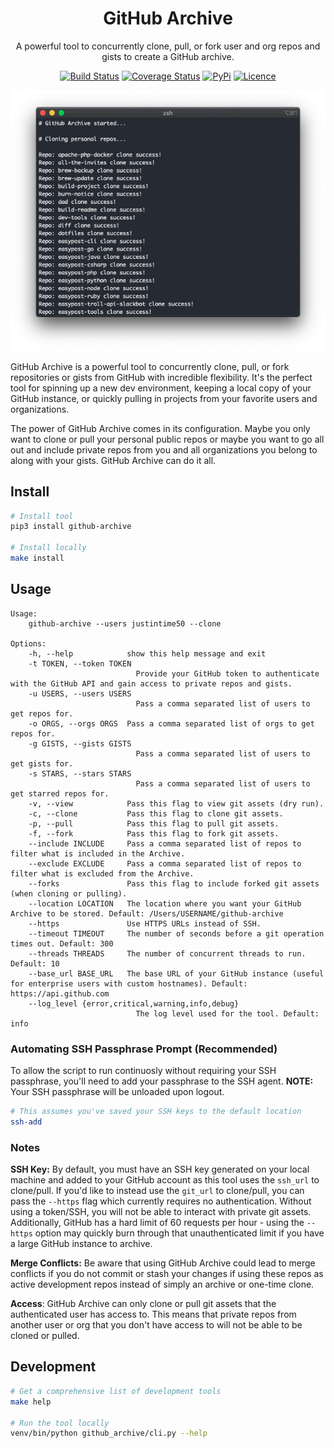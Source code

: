 <div align="center">

# GitHub Archive

A powerful tool to concurrently clone, pull, or fork user and org repos and gists to create a GitHub archive.

[![Build Status](https://github.com/Justintime50/github-archive/workflows/build/badge.svg)](https://github.com/Justintime50/github-archive/actions)
[![Coverage Status](https://coveralls.io/repos/github/Justintime50/github-archive/badge.svg?branch=main)](https://coveralls.io/github/Justintime50/github-archive?branch=main)
[![PyPi](https://img.shields.io/pypi/v/github-archive)](https://pypi.org/project/github-archive)
[![Licence](https://img.shields.io/github/license/justintime50/GitHub-archive)](LICENSE)

![Showcase](https://raw.githubusercontent.com/justintime50/assets/main/src/github-archive/showcase.png)

</div>

GitHub Archive is a powerful tool to concurrently clone, pull, or fork repositories or gists from GitHub with incredible flexibility. It's the perfect tool for spinning up a new dev environment, keeping a local copy of your GitHub instance, or quickly pulling in projects from your favorite users and organizations.

The power of GitHub Archive comes in its configuration. Maybe you only want to clone or pull your personal public repos or maybe you want to go all out and include private repos from you and all organizations you belong to along with your gists. GitHub Archive can do it all.

## Install

```bash
# Install tool
pip3 install github-archive

# Install locally
make install
```

## Usage

```text
Usage:
    github-archive --users justintime50 --clone

Options:
    -h, --help            show this help message and exit
    -t TOKEN, --token TOKEN
                            Provide your GitHub token to authenticate with the GitHub API and gain access to private repos and gists.
    -u USERS, --users USERS
                            Pass a comma separated list of users to get repos for.
    -o ORGS, --orgs ORGS  Pass a comma separated list of orgs to get repos for.
    -g GISTS, --gists GISTS
                            Pass a comma separated list of users to get gists for.
    -s STARS, --stars STARS
                            Pass a comma separated list of users to get starred repos for.
    -v, --view            Pass this flag to view git assets (dry run).
    -c, --clone           Pass this flag to clone git assets.
    -p, --pull            Pass this flag to pull git assets.
    -f, --fork            Pass this flag to fork git assets.
    --include INCLUDE     Pass a comma separated list of repos to filter what is included in the Archive.
    --exclude EXCLUDE     Pass a comma separated list of repos to filter what is excluded from the Archive.
    --forks               Pass this flag to include forked git assets (when cloning or pulling).
    --location LOCATION   The location where you want your GitHub Archive to be stored. Default: /Users/USERNAME/github-archive
    --https               Use HTTPS URLs instead of SSH.
    --timeout TIMEOUT     The number of seconds before a git operation times out. Default: 300
    --threads THREADS     The number of concurrent threads to run. Default: 10
    --base_url BASE_URL   The base URL of your GitHub instance (useful for enterprise users with custom hostnames). Default: https://api.github.com
    --log_level {error,critical,warning,info,debug}
                            The log level used for the tool. Default: info
```

### Automating SSH Passphrase Prompt (Recommended)

To allow the script to run continuosly without requiring your SSH passphrase, you'll need to add your passphrase to the SSH agent. **NOTE:** Your SSH passphrase will be unloaded upon logout.

```bash
# This assumes you've saved your SSH keys to the default location
ssh-add
```

### Notes

**SSH Key:** By default, you must have an SSH key generated on your local machine and added to your GitHub account as this tool uses the `ssh_url` to clone/pull. If you'd like to instead use the `git_url` to clone/pull, you can pass the `--https` flag which currently requires no authentication. Without using a token/SSH, you will not be able to interact with private git assets. Additionally, GitHub has a hard limit of 60 requests per hour - using the `--https` option may quickly burn through that unauthenticated limit if you have a large GitHub instance to archive.

**Merge Conflicts:** Be aware that using GitHub Archive could lead to merge conflicts if you do not commit or stash your changes if using these repos as active development repos instead of simply an archive or one-time clone.

**Access**: GitHub Archive can only clone or pull git assets that the authenticated user has access to. This means that private repos from another user or org that you don't have access to will not be able to be cloned or pulled.

## Development

```bash
# Get a comprehensive list of development tools
make help

# Run the tool locally
venv/bin/python github_archive/cli.py --help
```
